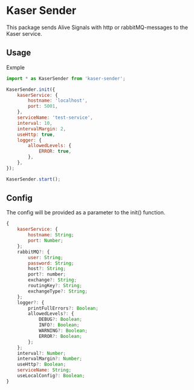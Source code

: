 # Kaser Sender

This package sends Alive Signals with http or rabbitMQ-messages to the Kaser service.

## Usage

Exmple

```javascript
import * as KaserSender from 'kaser-sender';

KaserSender.init({
    kaserService: {
        hostname: 'localhost',
        port: 5001,
    },
    serviceName: 'test-service',
    interval: 10,
    intervalMargin: 2,
    useHttp: true,
    logger: {
        allowedLevels: {
            ERROR: true,
        },
    },
});

KaserSender.start();
```

## Config

The config will be provided as a parameter to the init() function.

```javascript
{
    kaserService: {
        hostname: String;
        port: Number;
    };
    rabbitMQ?: {
        user: String;
        password: String;
        host?: String;
        port?: number;
        exchange?: String;
        routingKey?: String;
        exchangeType?: String;
    };
    logger?: {
        printFullErrors?: Boolean;
        allowedLevels?: {
            DEBUG?: Boolean;
            INFO?: Boolean;
            WARNING?: Boolean;
            ERROR?: Boolean;
        };
    };
    interval?: Number;
    intervalMargin?: Number;
    useHttp?: Boolean;
    serviceName: String;
    useLocalConfig?: Boolean;
}
```
